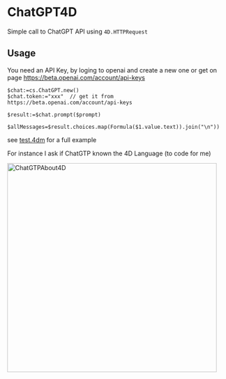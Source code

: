 # ChatGPT4D

Simple call to ChatGPT API using `4D.HTTPRequest`

## Usage

You need an API Key, by loging to openai and create a new one or get on page https://beta.openai.com/account/api-keys

```4d
$chat:=cs.ChatGPT.new()
$chat.token:="xxx"  // get it from https://beta.openai.com/account/api-keys

$result:=$chat.prompt($prompt)

$allMessages=$result.choices.map(Formula($1.value.text)).join("\n"))
```

see [test.4dm](Project/Sources/Methods/test.4dm) for a full example

For instance I ask if ChatGTP known the 4D Language (to code for me)

<img width="480" alt="ChatGTPAbout4D" src="https://user-images.githubusercontent.com/59135882/208221693-5748f2a7-98c0-471c-89f5-f3a7111aa2b0.png">
